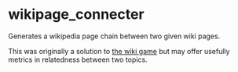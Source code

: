 # wikipage_connecter
Generates a wikipedia page chain between two given wiki pages.

This was originally a solution to [the wiki game](https://www.thewikigame.com/) but may offer usefully metrics in relatedness between two topics.
